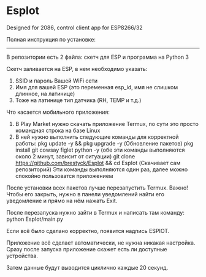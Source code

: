 # EspIot
Designed for 2086, control client app for ESP8266/32

Полная инструкция по установке:

-------------------------------------------------------------------------------------------------
В репозитории есть 2 файла: скетч для ESP и программа на Python 3

Скетч заливается на ESP, в нем необходимо указать:
1) SSID и пароль Вашей WiFi сети
2) Имя для вашей ESP (это переменная esp_id, имя не слишком длинное, на латинице)
3) Тоже на латинице тип датчика (RH, TEMP и т.д.)

Что касается мобильного приложения:
1) В Play Market нужно скачать приложение Termux, по сути это просто командная строка на базе Linux
2) В ней нужно выполнить следующие команды для корректной работы:
    pkg update -y && pkg upgrade -y (Обновление пакетов)
    pkg install git cowsay figlet python -y (обе эти команды выполняются около 2 минут, зависит от ситуации)
    git clone https://github.com/brestyck/EspIot && cd EspIot (Скачивает сам репозиторий)
Эти команды выполняются один раз, далее можно спокойно пользоватся приложением

После установки всех пакетов лучше перезапустить Termux.
Важно! Чтобы его закрыть, нужно в панели уведомлений найти его уведомление и прямо на нём нажать Exit.

После перезапуска нужно зайти в Termux и написать там команду: python EspIot/main.py

Если всё было сделано корректно, появится надпись ESPIOT.

Приложение всё сделает автоматически, не нужна никакая настройка.
Сразу после запуска приложение скажет есть ли доступные устройства.

Затем данные будут выводится циклично каждые 20 секунд.

